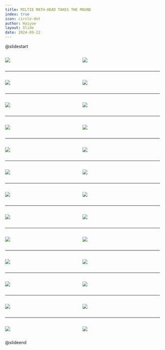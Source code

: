 ```yaml
---
title: MILTIE MATH-HEAD TAKES THE MOUND
index: true
icon: circle-dot
author: Haiyue
layout: Slide
date: 2024-09-22
---
```

 
@slidestart

<div style="display:flex">
<div style="flex:1">

![](https://raw.githubusercontent.com/yclord/reading/refs/heads/master/english/Level-Y/MILTIE%20MATH-HEAD%20TAKES%20THE%20MOUND/001.webp)
</div>
<div style="flex:1">

![](https://raw.githubusercontent.com/yclord/reading/refs/heads/master/english/Level-Y/MILTIE%20MATH-HEAD%20TAKES%20THE%20MOUND/002.webp)
</div>
</div>

---

<div style="display:flex">
<div style="flex:1">

![](https://raw.githubusercontent.com/yclord/reading/refs/heads/master/english/Level-Y/MILTIE%20MATH-HEAD%20TAKES%20THE%20MOUND/003.webp)
</div>
<div style="flex:1">

![](https://raw.githubusercontent.com/yclord/reading/refs/heads/master/english/Level-Y/MILTIE%20MATH-HEAD%20TAKES%20THE%20MOUND/004.webp)
</div>
</div>

---

<div style="display:flex">
<div style="flex:1">

![](https://raw.githubusercontent.com/yclord/reading/refs/heads/master/english/Level-Y/MILTIE%20MATH-HEAD%20TAKES%20THE%20MOUND/005.webp)
</div>
<div style="flex:1">

![](https://raw.githubusercontent.com/yclord/reading/refs/heads/master/english/Level-Y/MILTIE%20MATH-HEAD%20TAKES%20THE%20MOUND/006.webp)
</div>
</div>

---

<div style="display:flex">
<div style="flex:1">

![](https://raw.githubusercontent.com/yclord/reading/refs/heads/master/english/Level-Y/MILTIE%20MATH-HEAD%20TAKES%20THE%20MOUND/007.webp)
</div>
<div style="flex:1">

![](https://raw.githubusercontent.com/yclord/reading/refs/heads/master/english/Level-Y/MILTIE%20MATH-HEAD%20TAKES%20THE%20MOUND/008.webp)
</div>
</div>

---

<div style="display:flex">
<div style="flex:1">

![](https://raw.githubusercontent.com/yclord/reading/refs/heads/master/english/Level-Y/MILTIE%20MATH-HEAD%20TAKES%20THE%20MOUND/009.webp)
</div>
<div style="flex:1">

![](https://raw.githubusercontent.com/yclord/reading/refs/heads/master/english/Level-Y/MILTIE%20MATH-HEAD%20TAKES%20THE%20MOUND/010.webp)
</div>
</div>

---

<div style="display:flex">
<div style="flex:1">

![](https://raw.githubusercontent.com/yclord/reading/refs/heads/master/english/Level-Y/MILTIE%20MATH-HEAD%20TAKES%20THE%20MOUND/011.webp)
</div>
<div style="flex:1">

![](https://raw.githubusercontent.com/yclord/reading/refs/heads/master/english/Level-Y/MILTIE%20MATH-HEAD%20TAKES%20THE%20MOUND/012.webp)
</div>
</div>

---

<div style="display:flex">
<div style="flex:1">

![](https://raw.githubusercontent.com/yclord/reading/refs/heads/master/english/Level-Y/MILTIE%20MATH-HEAD%20TAKES%20THE%20MOUND/013.webp)
</div>
<div style="flex:1">

![](https://raw.githubusercontent.com/yclord/reading/refs/heads/master/english/Level-Y/MILTIE%20MATH-HEAD%20TAKES%20THE%20MOUND/014.webp)
</div>
</div>

---

<div style="display:flex">
<div style="flex:1">

![](https://raw.githubusercontent.com/yclord/reading/refs/heads/master/english/Level-Y/MILTIE%20MATH-HEAD%20TAKES%20THE%20MOUND/015.webp)
</div>
<div style="flex:1">

![](https://raw.githubusercontent.com/yclord/reading/refs/heads/master/english/Level-Y/MILTIE%20MATH-HEAD%20TAKES%20THE%20MOUND/016.webp)
</div>
</div>

---

<div style="display:flex">
<div style="flex:1">

![](https://raw.githubusercontent.com/yclord/reading/refs/heads/master/english/Level-Y/MILTIE%20MATH-HEAD%20TAKES%20THE%20MOUND/017.webp)
</div>
<div style="flex:1">

![](https://raw.githubusercontent.com/yclord/reading/refs/heads/master/english/Level-Y/MILTIE%20MATH-HEAD%20TAKES%20THE%20MOUND/018.webp)
</div>
</div>

---

<div style="display:flex">
<div style="flex:1">

![](https://raw.githubusercontent.com/yclord/reading/refs/heads/master/english/Level-Y/MILTIE%20MATH-HEAD%20TAKES%20THE%20MOUND/019.webp)
</div>
<div style="flex:1">

![](https://raw.githubusercontent.com/yclord/reading/refs/heads/master/english/Level-Y/MILTIE%20MATH-HEAD%20TAKES%20THE%20MOUND/020.webp)
</div>
</div>

---

<div style="display:flex">
<div style="flex:1">

![](https://raw.githubusercontent.com/yclord/reading/refs/heads/master/english/Level-Y/MILTIE%20MATH-HEAD%20TAKES%20THE%20MOUND/021.webp)
</div>
<div style="flex:1">

![](https://raw.githubusercontent.com/yclord/reading/refs/heads/master/english/Level-Y/MILTIE%20MATH-HEAD%20TAKES%20THE%20MOUND/022.webp)
</div>
</div>

---

<div style="display:flex">
<div style="flex:1">

![](https://raw.githubusercontent.com/yclord/reading/refs/heads/master/english/Level-Y/MILTIE%20MATH-HEAD%20TAKES%20THE%20MOUND/023.webp)
</div>
<div style="flex:1">

![](https://raw.githubusercontent.com/yclord/reading/refs/heads/master/english/Level-Y/MILTIE%20MATH-HEAD%20TAKES%20THE%20MOUND/024.webp)
</div>
</div>

---

<div style="display:flex">
<div style="flex:1">

![](https://raw.githubusercontent.com/yclord/reading/refs/heads/master/english/Level-Y/MILTIE%20MATH-HEAD%20TAKES%20THE%20MOUND/025.webp)
</div>
<div style="flex:1">

![](https://raw.githubusercontent.com/yclord/reading/refs/heads/master/english/Level-Y/MILTIE%20MATH-HEAD%20TAKES%20THE%20MOUND/026.webp)
</div>
</div>

@slideend
